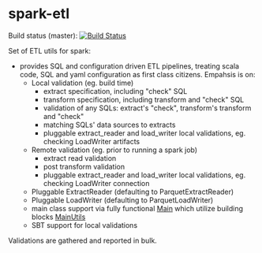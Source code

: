 spark-etl
=========

Build status (master): [![Build Status](https://travis-ci.org/konrads/spark-etl.svg?branch=master)](https://travis-ci.org/konrads/spark-etl)

Set of ETL utils for spark:
* provides SQL and configuration driven ETL pipelines, treating scala code, SQL and yaml configuration as first class citizens. Empahsis is on:   
  * Local validation (eg. build time)
    * extract specification, including "check" SQL
    * transform specification, including transform and "check" SQL
    * validation of any SQLs: extract's "check", transform's transform and "check"
    * matching SQLs' data sources to extracts
    * pluggable extract_reader and load_writer local validations, eg. checking LoadWriter artifacts 
  * Remote validation (eg. prior to running a spark job)
    * extract read validation
    * post transform validation
    * pluggable extract_reader and load_writer local validations, eg. checking LoadWriter connection
  * Pluggable ExtractReader (defaulting to ParquetExtractReader)
  * Pluggable LoadWriter (defaulting to ParquetLoadWriter)
  * main class support via fully functional [Main](src/main/scala/spark_etl/Main.scala) which utilize building blocks [MainUtils](src/main/scala/spark_etl/MainUtils.scala)
  * SBT support for local validations
  
Validations are gathered and reported in bulk.
